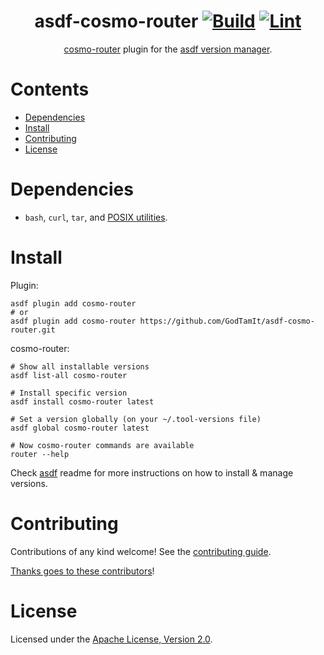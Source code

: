 <div align="center">

# asdf-cosmo-router [![Build](https://github.com/GodTamIt/asdf-cosmo-router/actions/workflows/build.yml/badge.svg)](https://github.com/GodTamIt/asdf-cosmo-router/actions/workflows/build.yml) [![Lint](https://github.com/GodTamIt/asdf-cosmo-router/actions/workflows/lint.yml/badge.svg)](https://github.com/GodTamIt/asdf-cosmo-router/actions/workflows/lint.yml)

[cosmo-router](https://wundergraph.com/router-gateway) plugin for the [asdf version manager](https://asdf-vm.com).

</div>

# Contents

- [Dependencies](#dependencies)
- [Install](#install)
- [Contributing](#contributing)
- [License](#license)

# Dependencies

- `bash`, `curl`, `tar`, and [POSIX utilities](https://pubs.opengroup.org/onlinepubs/9699919799/idx/utilities.html).

# Install

Plugin:

```shell
asdf plugin add cosmo-router
# or
asdf plugin add cosmo-router https://github.com/GodTamIt/asdf-cosmo-router.git
```

cosmo-router:

```shell
# Show all installable versions
asdf list-all cosmo-router

# Install specific version
asdf install cosmo-router latest

# Set a version globally (on your ~/.tool-versions file)
asdf global cosmo-router latest

# Now cosmo-router commands are available
router --help
```

Check [asdf](https://github.com/asdf-vm/asdf) readme for more instructions on how to
install & manage versions.

# Contributing

Contributions of any kind welcome! See the [contributing guide](contributing.md).

[Thanks goes to these contributors](https://github.com/GodTamIt/asdf-cosmo-router/graphs/contributors)!

# License

Licensed under the [Apache License, Version 2.0](LICENSE).
